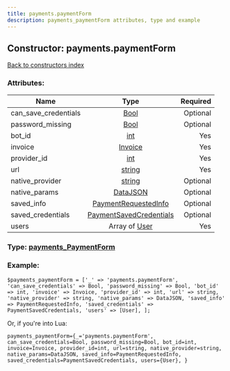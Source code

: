 ```yaml
---
title: payments.paymentForm
description: payments_paymentForm attributes, type and example
---
```

## Constructor: payments.paymentForm  
[Back to constructors index](index.md)



### Attributes:

| Name     |    Type       | Required |
|----------|:-------------:|---------:|
|can\_save\_credentials|[Bool](../types/Bool.md) | Optional|
|password\_missing|[Bool](../types/Bool.md) | Optional|
|bot\_id|[int](../types/int.md) | Yes|
|invoice|[Invoice](../types/Invoice.md) | Yes|
|provider\_id|[int](../types/int.md) | Yes|
|url|[string](../types/string.md) | Yes|
|native\_provider|[string](../types/string.md) | Optional|
|native\_params|[DataJSON](../types/DataJSON.md) | Optional|
|saved\_info|[PaymentRequestedInfo](../types/PaymentRequestedInfo.md) | Optional|
|saved\_credentials|[PaymentSavedCredentials](../types/PaymentSavedCredentials.md) | Optional|
|users|Array of [User](../types/User.md) | Yes|



### Type: [payments\_PaymentForm](../types/payments_PaymentForm.md)


### Example:

```
$payments_paymentForm = ['_' => 'payments.paymentForm', 'can_save_credentials' => Bool, 'password_missing' => Bool, 'bot_id' => int, 'invoice' => Invoice, 'provider_id' => int, 'url' => string, 'native_provider' => string, 'native_params' => DataJSON, 'saved_info' => PaymentRequestedInfo, 'saved_credentials' => PaymentSavedCredentials, 'users' => [User], ];
```  

Or, if you're into Lua:  


```
payments_paymentForm={_='payments.paymentForm', can_save_credentials=Bool, password_missing=Bool, bot_id=int, invoice=Invoice, provider_id=int, url=string, native_provider=string, native_params=DataJSON, saved_info=PaymentRequestedInfo, saved_credentials=PaymentSavedCredentials, users={User}, }

```


